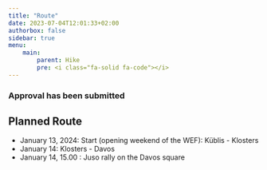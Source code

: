 ```yaml
---
title: "Route"
date: 2023-07-04T12:01:33+02:00
authorbox: false
sidebar: true
menu: 
    main:
        parent: Hike
        pre: <i class="fa-solid fa-code"></i>
---
```


### Approval has been submitted

## Planned Route

- January 13, 2024: Start (opening weekend of the WEF): Küblis - Klosters
- January 14: Klosters - Davos
- January 14, 15.00 : Juso rally on the Davos square

